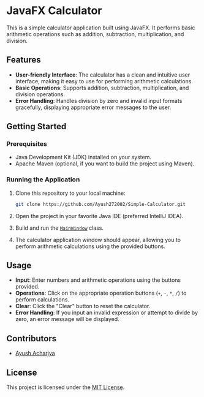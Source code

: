 # JavaFX Calculator
This is a simple calculator application built using JavaFX. It performs basic arithmetic operations such as addition, subtraction, multiplication, and division.

## Features

- **User-friendly Interface**: The calculator has a clean and intuitive user interface, making it easy to use for performing arithmetic calculations.
- **Basic Operations**: Supports addition, subtraction, multiplication, and division operations.
- **Error Handling**: Handles division by zero and invalid input formats gracefully, displaying appropriate error messages to the user.

## Getting Started

### Prerequisites

- Java Development Kit (JDK) installed on your system.
- Apache Maven (optional, if you want to build the project using Maven).

### Running the Application

1. Clone this repository to your local machine:

    ```bash
    git clone https://github.com/Ayush272002/Simple-Calculator.git
    ```

2. Open the project in your favorite Java IDE (preferred IntelliJ IDEA).

3. Build and run the [`MainWindow`](calculator/src/main/java/com/calculator/calculator/MainWindow.java) class.

4. The calculator application window should appear, allowing you to perform arithmetic calculations using the provided buttons.

## Usage

- **Input**: Enter numbers and arithmetic operations using the buttons provided.
- **Operations**: Click on the appropriate operation buttons (`+`, `-`, `*`, `/`) to perform calculations.
- **Clear**: Click the "Clear" button to reset the calculator.
- **Error Handling**: If you input an invalid expression or attempt to divide by zero, an error message will be displayed.

## Contributors

- [Ayush Acharjya](https://github.com/Ayush272002)

## License

This project is licensed under the [MIT License](LICENSE).

